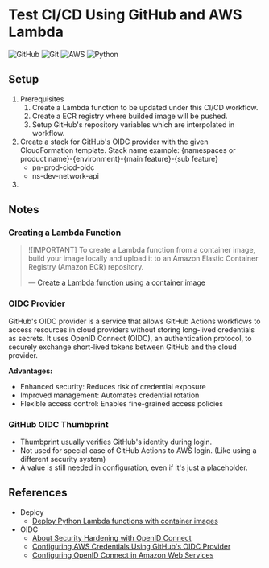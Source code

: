 # Test CI/CD Using GitHub and AWS Lambda

![GitHub](https://img.shields.io/badge/github-%23121011.svg?style=for-the-badge&logo=github&logoColor=white)
![Git](https://img.shields.io/badge/git-%23F05033.svg?style=for-the-badge&logo=git&logoColor=white)
![AWS](https://img.shields.io/badge/AWS-%23FF9900.svg?style=for-the-badge&logo=amazon-aws&logoColor=white)
![Python](https://img.shields.io/badge/python-3670A0?style=for-the-badge&logo=python&logoColor=ffdd54)

## Setup

1. Prerequisites
   1. Create a Lambda function to be updated under this CI/CD workflow.
   2. Create a ECR registry where builded image will be pushed.
   3. Setup GitHub's repository variables which are interpolated in workflow.
2. Create a stack for GitHub's OIDC provider with the given CloudFormation template.
   Stack name example: {namespaces or product name}-{environment}-{main feature}-{sub feature}
   - pn-prod-cicd-oidc
   - ns-dev-network-api
3.

## Notes

### Creating a Lambda Function

> ![IMPORTANT]
> To create a Lambda function from a container image, build your image locally and upload it to an Amazon Elastic Container Registry (Amazon ECR) repository.
>
> — [Create a Lambda function using a container image](https://docs.aws.amazon.com/lambda/latest/dg/images-create.html)

### OIDC Provider

GitHub's OIDC provider is a service that allows GitHub Actions workflows to access resources in cloud providers without storing long-lived credentials as secrets. It uses OpenID Connect (OIDC), an authentication protocol, to securely exchange short-lived tokens between GitHub and the cloud provider.

**Advantages:**

- Enhanced security: Reduces risk of credential exposure
- Improved management: Automates credential rotation
- Flexible access control: Enables fine-grained access policies

### GitHub OIDC Thumbprint

- Thumbprint usually verifies GitHub's identity during login.
- Not used for special case of GitHub Actions to AWS login. (Like using a different security system)
- A value is still needed in configuration, even if it's just a placeholder.

## References

- Deploy
  - [Deploy Python Lambda functions with container images](https://docs.aws.amazon.com/lambda/latest/dg/python-image.html)
- OIDC
  - [About Security Hardening with OpenID Connect](https://docs.github.com/en/actions/security-for-github-actions/security-hardening-your-deployments/about-security-hardening-with-openid-connect)
  - [Configuring AWS Credentials Using GitHub's OIDC Provider](https://github.com/aws-actions/configure-aws-credentials?tab=readme-ov-file#oidc)
  - [Configuring OpenID Connect in Amazon Web Services](https://docs.github.com/en/actions/security-for-github-actions/security-hardening-your-deployments/configuring-openid-connect-in-amazon-web-services)
